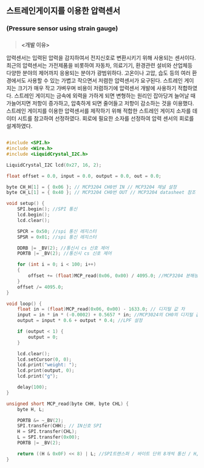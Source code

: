 ## 스트레인게이지를 이용한 압력센서
### (Pressure sensor using strain gauge)
###

> **<개발 이유>**

 압력센서는 입력된 압력을 감지하여서 전지신호로 변환시키기 위해 사용되는 센서이다. 최근의 압력센서는 가전제품을 비롯하여 자동차, 의료기기, 환경관련 설비와 산업체등 다양한 분야의 제어까지 응용되는 분야가 광범위하다. 고온이나 고압, 습도 등의 여러 환경에서도 사용할 수 있는 가볍고 작으면서 저렴한 압력센서가 요구된다. 
 스트레인 게이지는 크기가 매우 작고 가벼우며 비용이 저렴하기에 압력센서 개발에 사용하기 적합하였다. 스트레인 게이지는 금속에 외력을 가하게 되면 변형하는 원리인 잡아당겨 늘어날 때 가늘어지면 저항이 증가하고, 압축하게 되면 줄어들고 저항이 감소하는 것을 이용했다. 
 스트레인 게이지를 이용한 압력센서를 제작하기 위해 적합한 스트레인 게이지 소자를 데이터 시트를 참고하여 선정하였다. 회로에 필요한 소자를 선정하여 압력 센서의 회로를 설계하였다. 



``` C

#include <SPI.h>
#include <Wire.h>
#include <LiquidCrystal_I2C.h>

LiquidCrystal_I2C lcd(0x27, 16, 2);

float offset = 0.0, input = 0.0, output = 0.0, out = 0.0;

byte CH_H[1] = { 0x06 }; // MCP3204 CH0번 IN // MCP3204 채널 설정
byte CH_L[1] = { 0x40 }; // MCP3204 CH0번 OUT // MCP3204 datasheet 참조

void setup() {
	SPI.begin(); //SPI 통신
	lcd.begin();
	lcd.clear();

	SPCR = 0x50; //spi 통신 레지스터
	SPSR = 0x01; //spi 통신 레지스터

	DDRB |= _BV(2); //통신시 cs 신호 제어
	PORTB |= _BV(2); //통신시 cs 신호 제어

	for (int i = 0; i < 100; i++)
	{
		offset += (float)MCP_read(0x06, 0x00) / 4095.0; //MCP3204 분해능 4095
	}
	offset /= 4095.0;
}

void loop() {
	float in = (float)MCP_read(0x06, 0x00) - 1633.0; // 디지털 값 차
	input = in * in * (-0.0002) + 0.5657 * in; //MCP3024의 CH0의 디지털 값을 무게로 변환 
	output = input * 0.6 + output * 0.4; //LPF 설정

	if (output < 1) {
		output = 0;
	}

	lcd.clear();
	lcd.setCursor(0, 0);
	lcd.print("weight: ");
	lcd.print(output, 0);
	lcd.print("g");

	delay(100);
}

unsigned short MCP_read(byte CHH, byte CHL) {
	byte H, L;

	PORTB &= ~_BV(2);
	SPI.transfer(CHH); // IN신호 SPI
	H = SPI.transfer(CHL);
	L = SPI.transfer(0x00);
	PORTB |= _BV(2);

	return ((H & 0x0F) << 8) | L; //SPI트랜스퍼 / 바이트 단위 8개씩 통신 / H,L 바이트 단위 / 한바이트 만큼 밀어서 합치기 데이터
}

```
